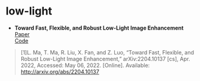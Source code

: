 # low-light

* **Toward Fast, Flexible, and Robust Low-Light Image Enhancement** <br>
[Paper](http://arxiv.org/pdf/2204.10137) <br>
[Code](https://github.com/vis-opt-group/SCI) <br>
> [1]L. Ma, T. Ma, R. Liu, X. Fan, and Z. Luo, “Toward Fast, Flexible, and Robust Low-Light Image Enhancement,” arXiv:2204.10137 [cs], Apr. 2022, Accessed: May 06, 2022. [Online]. Available: http://arxiv.org/abs/2204.10137

